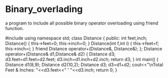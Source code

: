 # Binary_overlading
a program to include all possible binary operator overloading using friend function.

#include<iostream>
using namespace std;
class Distance
{
	public:
		int feet,inch;
		Distance()
		{
			this->feet=0;
			this->inch=0;
		}
		Distance(int f,int i)
		{
			this->feet=f;
			this->inch=i;
		}
		friend Distance operator+(Distance&, Distance&);
};
Distance operator+(Distance& d1,Distance& d2)
{
	Distance d3;
	d3.feet=d1.feet+d2.feet;
	d3.inch=d1.inch+d2.inch;
	return d3;
}
int main()
{
	Distance d1(8,9);
	Distance d2(10,2);
	Distance d3;
	d3=d1+d2;
	cout<<"\nTotal Feet & Inches: "<<d3.feet<<" ' "<<d3.inch;
	return 0;
}

